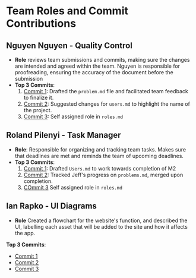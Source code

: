 # Team Roles and Commit Contributions

## Nguyen Nguyen - Quality Control

- **Role** reviews team submissions and commits, making sure the changes are intended and agreed within the team. Nguyen is responsible for proofreading, ensuring the accuracy of the document before the submission
- **Top 3 Commits**:
  1. [Commit 1](https://github.com/kitanome/course-dependency-chart/commit/f8cac5b956f1bf0738b9a4443edb70b3fda90d50): Drafted the `problem.md` file and facilitated team feedback to finalize it.
  2. [Commit 2](https://github.com/kitanome/course-dependency-chart/pull/7/commits/e1fa1680cd97db683ece559b90ccb752bd686be8): Suggested changes for `users.md` to highlight the name of the project.
  3. [Commit 3](https://github.com/kitanome/course-dependency-chart/commit/8bcc66b6a0892fb36a5298b871d545dae7a34b7d): Self assigned role in `roles.md`

## Roland Pilenyi - Task Manager

- **Role**: Responsible for organizing and tracking team tasks. Makes sure that deadlines are met and reminds the team of upcoming deadlines.
- **Top 3 Commits**:
  1. [Commit 1](https://github.com/kitanome/course-dependency-chart/issues/3): Drafted `Users.md` to work towards completion of M2
  2. [Commit 2](https://github.com/kitanome/course-dependency-chart/pull/8): Tracked Jeff's progress on `problems.md`, merged upon completion.
  3. [COmmit 3](https://github.com/kitanome/course-dependency-chart/commit/69833f03b63bac00eb03db1179cfc9bbe3bf8a9d) Self assigned role in `roles.md`

## Ian Rapko - UI Diagrams

- **Role** Created a flowchart for the website's function, and described the UI, labelling each asset that will be added to the site and how it affects the app.

**Top 3 Commits**:

- [Commit 1](https://github.com/kitanome/course-dependency-chart/pull/11/commits/21867fe1a241bd00c05a436b5698265904df9965)
- [Commit 2](https://github.com/kitanome/course-dependency-chart/pull/11/commits/95664bff2c80d33e921c1b7485c27ef435b5fd9a)
- [Commit 3](https://github.com/kitanome/course-dependency-chart/pull/11/commits/6ed3bf162bb6f31c3589f31a219a7aecd188f592)
